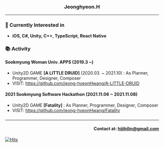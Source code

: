 ### <div align= center>Jeonghyeon.H</div>
---
### <div align= left>🎈 Currently Interested in</div>
* **iOS, C#, Unity, C++, TypeScript, React Native**
### 📚 Activity
#### **Sookmyung Woman Univ. APPS (2019.3 ~)**
* Unity2D GAME **[A LITTLE DRUID]** (2020.03. ~ 2021.10) : As Planner, Programmer, Designer, Composer
* VISIT: <https://github.com/jeong-hyeonHwang/A-LITTLE-DRUID>
#### **2021 Sookmyung Software Hackathon (2021.11.06 ~ 2021.11.08)**
* Unity2D GAME **[Fatality]** : As Planner, Programmer, Designer, Composer
* VISIT: <https://github.com/jeong-hyeonHwang/Fatality>
###
---
#### <div align = right> Contact at: hijihilin@gmail.com</div>
<div align=left>
	
  [![Hits](https://hits.seeyoufarm.com/api/count/incr/badge.svg?url=https%3A%2F%2Fgithub.com%2Fjeong-hyeonHwang&count_bg=%2379C83D&title_bg=%23555555&icon=&icon_color=%23E7E7E7&title=hits&edge_flat=false)](https://hits.seeyoufarm.com)
	
  </div>

